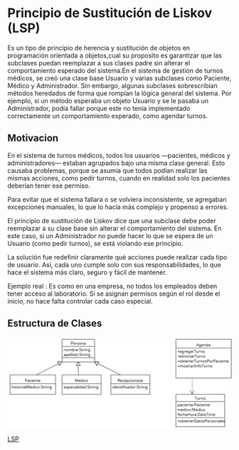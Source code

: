# Principio de Sustitución de Liskov (LSP)
Es un tipo de principio de herencia y sustitución de objetos en programación orientada a objetos,cual su proposito es garantizar que las subclases puedan reemplazar a sus clases
padre sin alterar el comportamiento esperado del sistema.En el sistema de gestión de turnos médicos, se creó una clase base Usuario y varias subclases como Paciente, Médico y Administrador. 
Sin embargo, algunas subclases sobrescribían métodos heredados de forma que rompían la lógica general del sistema. Por ejemplo, si un método esperaba un objeto Usuario y se le pasaba un Administrador,
podía fallar porque este no tenía implementado correctamente un comportamiento esperado, como agendar turnos.

## Motivacion
En el sistema de turnos médicos, todos los usuarios —pacientes, médicos y administradores— estaban agrupados bajo una misma clase general. Esto causaba problemas, porque se asumía que todos podían realizar las mismas acciones, como pedir turnos, cuando en realidad solo los pacientes deberían tener ese permiso.

Para evitar que el sistema fallara o se volviera inconsistente, se agregaban excepciones manuales, lo que lo hacía más complejo y propenso a errores.

El principio de sustitución de Liskov dice que una subclase debe poder reemplazar a su clase base sin alterar el comportamiento del sistema. En este caso, si un Administrador no puede hacer lo que se espera de un Usuario (como pedir turnos), se está violando ese principio.

La solución fue redefinir claramente qué acciones puede realizar cada tipo de usuario. Así, cada uno cumple solo con sus responsabilidades, lo que hace el sistema más claro, seguro y fácil de mantener.

Ejemplo real :
Es como en una empresa, no todos los empleados deben tener acceso al laboratorio. Si se asignan permisos según el rol desde el inicio, no hace falta controlar cada caso especial.

## Estructura de Clases

![SolidLSP](lsp.png)

[LSP](https://drive.google.com/file/d/1WZScDO7eqKE-_P1BCKp5VaX5jvYs6Hy6/view?usp=sharing)
